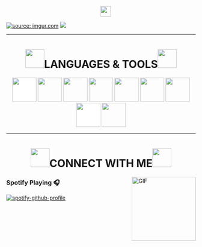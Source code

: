 
<!--h1 without bottom border-->
<div id="user-content-toc">
  <ul align="center">
    <img src="https://media.giphy.com/media/hvRJCLFzcasrR4ia7z/giphy.gif" width="28">
  </ul>
</div>
<a href="https://imgur.com/fdnMCtx"><img src="https://i.imgur.com/fdnMCtx.png" title="source: imgur.com" /></a>
<!--horizontal divider(gradiant)-->
<img src="https://user-images.githubusercontent.com/73097560/115834477-dbab4500-a447-11eb-908a-139a6edaec5c.gif">

----------

<h1 align="center"><img src="https://media1.giphy.com/media/v1.Y2lkPTc5MGI3NjExaDd6NnI4dWdnc3hjNmprcTF0aW15MXRoODZ3b3IwenY2dzQ0ZWwwcSZlcD12MV9pbnRlcm5hbF9naWZfYnlfaWQmY3Q9cw/1fhj2RprUOpqCObj2J/giphy.gif" width="50">LANGUAGES & TOOLS<img src="https://media1.giphy.com/media/v1.Y2lkPTc5MGI3NjExaDd6NnI4dWdnc3hjNmprcTF0aW15MXRoODZ3b3IwenY2dzQ0ZWwwcSZlcD12MV9pbnRlcm5hbF9naWZfYnlfaWQmY3Q9cw/1fhj2RprUOpqCObj2J/giphy.gif" width="50"></h1>


<p align="center">
  <img src="https://cdn.jsdelivr.net/gh/devicons/devicon/icons/nodejs/nodejs-original-wordmark.svg" style="height:4rem; background-color:white"/>
  <img src="https://cdn.jsdelivr.net/gh/devicons/devicon/icons/html5/html5-original-wordmark.svg" style="height: 4rem"/>
  <img src="https://cdn.jsdelivr.net/gh/devicons/devicon/icons/css3/css3-original-wordmark.svg" style="height: 4rem"/>
  <img src="https://cdn.jsdelivr.net/gh/devicons/devicon/icons/javascript/javascript-plain.svg" style="height: 4rem"/>
  <img src="https://cdn.jsdelivr.net/gh/devicons/devicon/icons/bootstrap/bootstrap-plain-wordmark.svg"  style="height: 4rem"/>
  <img src="https://cdn.jsdelivr.net/gh/devicons/devicon/icons/npm/npm-original-wordmark.svg" style="height: 4rem"/>
  <img src="https://cdn.jsdelivr.net/gh/devicons/devicon/icons/git/git-plain.svg" style="height: 4rem"/>
  <img src="https://cdn.jsdelivr.net/gh/devicons/devicon/icons/github/github-original-wordmark.svg" style="height: 4rem; background-color:white"/>
  <img src="https://cdn.jsdelivr.net/gh/devicons/devicon/icons/python/python-original.svg"  style="height: 4rem"/>
</p>

--------

<h1 align="center"><img src="https://media1.giphy.com/media/v1.Y2lkPTc5MGI3NjExaDd6NnI4dWdnc3hjNmprcTF0aW15MXRoODZ3b3IwenY2dzQ0ZWwwcSZlcD12MV9pbnRlcm5hbF9naWZfYnlfaWQmY3Q9cw/1fhj2RprUOpqCObj2J/giphy.gif" width="50">CONNECT WITH ME<img src="https://media1.giphy.com/media/v1.Y2lkPTc5MGI3NjExaDd6NnI4dWdnc3hjNmprcTF0aW15MXRoODZ3b3IwenY2dzQ0ZWwwcSZlcD12MV9pbnRlcm5hbF9naWZfYnlfaWQmY3Q9cw/1fhj2RprUOpqCObj2J/giphy.gif" width="50"></h1>

<img align="right" alt="GIF" height="170px" src="https://media.giphy.com/media/J5B1Y8QZnzXXbLQIBu/giphy.gif" />

### Spotify Playing 🎧

  [![spotify-github-profile](https://spotify-github-profile.vercel.app/api/view?uid=vickytr&cover_image=true&theme=natemoo-re&show_offline=false&background_color=ffffff&interchange=false&bar_color=e0c6eb&bar_color_cover=false)](https://spotify-github-profile.vercel.app/api/view?uid=vickytr&redirect=true)



